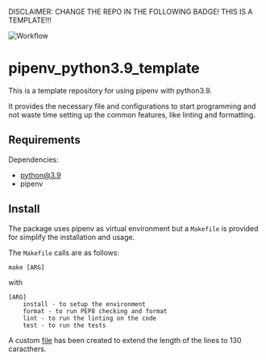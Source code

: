 DISCLAIMER: CHANGE THE REPO IN THE FOLLOWING BADGE! THIS IS A TEMPLATE!!!

![Workflow](https://github.com/pardi/pipenv_python3.9/actions/workflows/python-app.yml/badge.svg?branch=main)

# pipenv_python3.9_template
This is a template repository for using pipenv with python3.9. 

It provides the necessary file and configurations to start programming and not waste time setting up the common features, like linting and formatting.

## Requirements

Dependencies:
- python@3.9
- pipenv

## Install

The package uses pipenv as virtual environment but a `Makefile` is provided for simplify the installation and usage.

The `Makefile` calls are as follows:

`make [ARG]`

with 

``` 
[ARG] 
    install - to setup the environment
    format - to run PEP8 checking and format
    lint - to run the linting on the code
    test - to run the tests
```

A custom [file](.flake8) has been created to extend the length of the lines to 130 caracthers.
